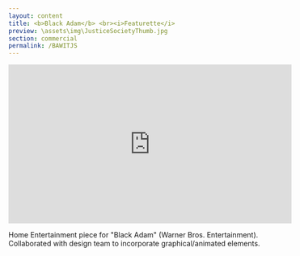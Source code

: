 ```yaml
---
layout: content
title: <b>Black Adam</b> <br><i>Featurette</i>
preview: \assets\img\JusticeSocietyThumb.jpg
section: commercial
permalink: /BAWITJS
---
```



<body><center><iframe width="560" height="315" src="https://www.youtube.com/embed/kpjwc55Bp6I" title="YouTube video player" frameborder="0" allow="accelerometer; autoplay; clipboard-write; encrypted-media; gyroscope; picture-in-picture; web-share" allowfullscreen></iframe></center></body>

Home Entertainment piece for "Black Adam" (Warner Bros. Entertainment). Collaborated with design team to incorporate graphical/animated elements.